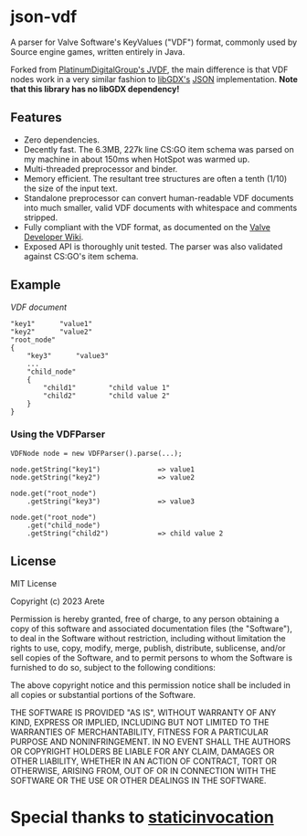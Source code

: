 # json-vdf

A parser for Valve Software's KeyValues ("VDF") format, commonly used by Source engine games, written entirely in Java. 

Forked from <a href="https://github.com/PlatinumDigitalGroup/JVDF">PlatinumDigitalGroup's JVDF</a>, the main difference is that VDF nodes work in a very similar fashion to <a href="https://github.com/libgdx/libgdx">libGDX's</a> <a href="https://github.com/libgdx/libgdx/blob/master/gdx/src/com/badlogic/gdx/utils/JsonValue.java">JSON</a> implementation. <b>Note that this library has no libGDX dependency!</b>

## Features

* Zero dependencies.
* Decently fast. The 6.3MB, 227k line CS:GO item schema was parsed on my machine in about 150ms when HotSpot was warmed up.
* Multi-threaded preprocessor and binder.
* Memory efficient.  The resultant tree structures are often a tenth (1/10) the size of the input text.
* Standalone preprocessor can convert human-readable VDF documents into much smaller, valid VDF documents with whitespace and comments stripped.
* Fully compliant with the VDF format, as documented on the [Valve Developer Wiki](https://developer.valvesoftware.com/wiki/KeyValues).
* Exposed API is thoroughly unit tested.  The parser was also validated against CS:GO's item schema.

## Example

*VDF document*
```
"key1"      "value1"
"key2"      "value2"
"root_node"
{
    "key3"      "value3"
    ...
    "child_node"
    {
        "child1"        "child value 1"
        "child2"        "child value 2"
    }
}
```

### Using the VDFParser
```
VDFNode node = new VDFParser().parse(...);

node.getString("key1")              => value1
node.getString("key2")              => value2

node.get("root_node")
    .getString("key3")              => value3

node.get("root_node")
    .get("child_node")
    .getString("child2")            => child value 2
```

## License

MIT License

Copyright (c) 2023 Arete

Permission is hereby granted, free of charge, to any person obtaining a copy of this software and associated documentation files (the "Software"), to deal in the Software without restriction, including without limitation the rights to use, copy, modify, merge, publish, distribute, sublicense, and/or sell copies of the Software, and to permit persons to whom the Software is furnished to do so, subject to the following conditions:

The above copyright notice and this permission notice shall be included in all copies or substantial portions of the Software.

THE SOFTWARE IS PROVIDED "AS IS", WITHOUT WARRANTY OF ANY KIND, EXPRESS OR IMPLIED, INCLUDING BUT NOT LIMITED TO THE WARRANTIES OF MERCHANTABILITY, FITNESS FOR A PARTICULAR PURPOSE AND NONINFRINGEMENT. IN NO EVENT SHALL THE AUTHORS OR COPYRIGHT HOLDERS BE LIABLE FOR ANY CLAIM, DAMAGES OR OTHER LIABILITY, WHETHER IN AN ACTION OF CONTRACT, TORT OR OTHERWISE, ARISING FROM, OUT OF OR IN CONNECTION WITH THE SOFTWARE OR THE USE OR OTHER DEALINGS IN THE SOFTWARE.


# Special thanks to <a href="https://github.com/staticinvocation">staticinvocation</a>

